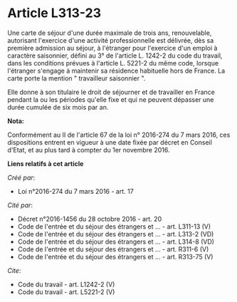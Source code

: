# Article L313-23

Une carte de séjour d'une durée maximale de trois ans, renouvelable, autorisant l'exercice d'une activité professionnelle est
délivrée, dès sa première admission au séjour, à l'étranger pour l'exercice d'un emploi à caractère saisonnier, défini au 3°
de l'article L. 1242-2 du code du travail, dans les conditions prévues à l'article L. 5221-2 du même code, lorsque l'étranger
s'engage à maintenir sa résidence habituelle hors de France. La carte porte la mention " travailleur saisonnier ". 

Elle donne à son titulaire le droit de séjourner et de travailler en France pendant la ou les périodes qu'elle fixe et qui ne
peuvent dépasser une durée cumulée de six mois par an.

**Nota:**

Conformément au II de l'article 67 de la loi n° 2016-274 du 7 mars 2016, ces dispositions entrent en vigueur à une date fixée
par décret en Conseil d'Etat, et au plus tard à compter du 1er novembre 2016.

**Liens relatifs à cet article**

_Créé par_:

  - Loi n°2016-274 du 7 mars 2016 - art. 17

_Cité par_:

  - Décret n°2016-1456 du 28 octobre 2016 - art. 20
  - Code de l'entrée et du séjour des étrangers et ... - art. L311-13 (V)
  - Code de l'entrée et du séjour des étrangers et ... - art. L313-2 (VD)
  - Code de l'entrée et du séjour des étrangers et ... - art. L314-8 (VD)
  - Code de l'entrée et du séjour des étrangers et ... - art. R311-6 (V)
  - Code de l'entrée et du séjour des étrangers et ... - art. R313-75 (V)

_Cite_:

  - Code du travail - art. L1242-2 (V)
  - Code du travail - art. L5221-2 (V)
